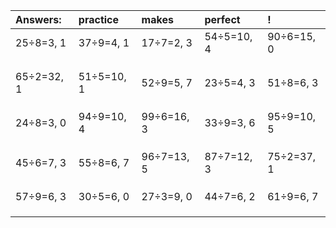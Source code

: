 | Answers: | practice | makes | perfect | ! |
| :--- | :--- | :--- | :--- | :--- |
| 25÷8=3, 1 | 37÷9=4, 1 | 17÷7=2, 3 | 54÷5=10, 4 | 90÷6=15, 0 | 
|   |   |   |   |   | 
|   |   |   |   |   | 
|   |   |   |   |   | 
| 65÷2=32, 1 | 51÷5=10, 1 | 52÷9=5, 7 | 23÷5=4, 3 | 51÷8=6, 3 | 
|   |   |   |   |   | 
|   |   |   |   |   | 
|   |   |   |   |   | 
| 24÷8=3, 0 | 94÷9=10, 4 | 99÷6=16, 3 | 33÷9=3, 6 | 95÷9=10, 5 | 
|   |   |   |   |   | 
|   |   |   |   |   | 
|   |   |   |   |   | 
| 45÷6=7, 3 | 55÷8=6, 7 | 96÷7=13, 5 | 87÷7=12, 3 | 75÷2=37, 1 | 
|   |   |   |   |   | 
|   |   |   |   |   | 
|   |   |   |   |   | 
| 57÷9=6, 3 | 30÷5=6, 0 | 27÷3=9, 0 | 44÷7=6, 2 | 61÷9=6, 7 | 
|   |   |   |   |   | 
|   |   |   |   |   | 
|   |   |   |   |   | 
